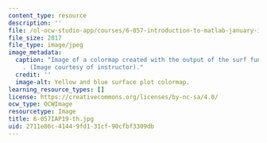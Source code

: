 ```yaml
---
content_type: resource
description: ''
file: /ol-ocw-studio-app/courses/6-057-introduction-to-matlab-january-iap-2019/2711e86c41449fd131cf90cfbf3309db_6-057IAP19-th.jpg
file_size: 2817
file_type: image/jpeg
image_metadata:
  caption: "Image of a colormap created with the output of the surf function in MATLAB\xAE\
    . (Image courtesy of instructor)."
  credit: ''
  image-alt: Yellow and blue surface plot colormap.
learning_resource_types: []
license: https://creativecommons.org/licenses/by-nc-sa/4.0/
ocw_type: OCWImage
resourcetype: Image
title: 6-057IAP19-th.jpg
uid: 2711e86c-4144-9fd1-31cf-90cfbf3309db
---
```

